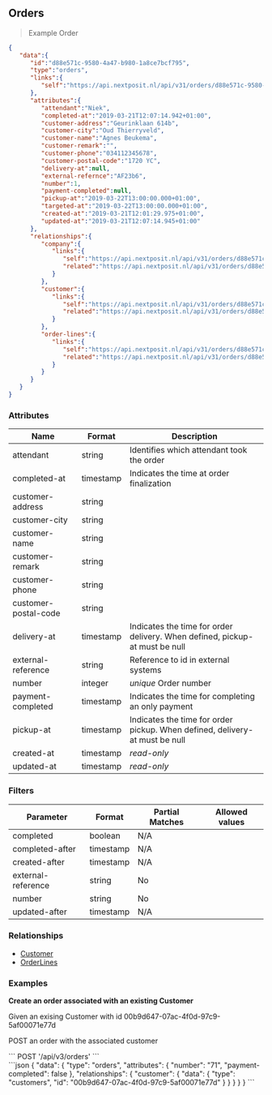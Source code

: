 ## Orders


> Example Order

```json
{
   "data":{
      "id":"d88e571c-9580-4a47-b980-1a8ce7bcf795",
      "type":"orders",
      "links":{
         "self":"https://api.nextposit.nl/api/v31/orders/d88e571c-9580-4a47-b980-1a8ce7bcf795"
      },
      "attributes":{
         "attendant":"Niek",
         "completed-at":"2019-03-21T12:07:14.942+01:00",
         "customer-address":"Geurinklaan 614b",
         "customer-city":"Oud Thierryveld",
         "customer-name":"Agnes Beukema",
         "customer-remark":"",
         "customer-phone":"034112345678",
         "customer-postal-code":"1720 YC",
         "delivery-at":null,
         "external-refernce":"AF23b6",
         "number":1,
         "payment-completed":null,
         "pickup-at":"2019-03-22T13:00:00.000+01:00",
         "targeted-at":"2019-03-22T13:00:00.000+01:00",
         "created-at":"2019-03-21T12:01:29.975+01:00",
         "updated-at":"2019-03-21T12:07:14.945+01:00"
      },
      "relationships":{
         "company":{
            "links":{
               "self":"https://api.nextposit.nl/api/v31/orders/d88e571c-9580-4a47-b980-1a8ce7bcf795/relationships/company",
               "related":"https://api.nextposit.nl/api/v31/orders/d88e571c-9580-4a47-b980-1a8ce7bcf795/company"
            }
         },
         "customer":{
            "links":{
               "self":"https://api.nextposit.nl/api/v31/orders/d88e571c-9580-4a47-b980-1a8ce7bcf795/relationships/customer",
               "related":"https://api.nextposit.nl/api/v31/orders/d88e571c-9580-4a47-b980-1a8ce7bcf795/customer"
            }
         },
         "order-lines":{
            "links":{
               "self":"https://api.nextposit.nl/api/v31/orders/d88e571c-9580-4a47-b980-1a8ce7bcf795/relationships/order-lines",
               "related":"https://api.nextposit.nl/api/v31/orders/d88e571c-9580-4a47-b980-1a8ce7bcf795/order-lines"
            }
         }
      }
   }
}

```

### Attributes

| Name                        | Format    |  Description        |
| --------------------------- | --------- | ------------------- |
| attendant                   | string    |  Identifies which attendant took the order
| completed-at                | timestamp |  Indicates the time at order finalization
| customer-address            | string    |
| customer-city               | string    |
| customer-name               | string    |
| customer-remark             | string    |
| customer-phone              | string    |
| customer-postal-code        | string    |
| delivery-at                 | timestamp | Indicates the time for order delivery. When defined, pickup-at must be null
| external-reference          | string    | Reference to id in external systems
| number                      | integer   | *unique* Order number
| payment-completed           | timestamp | Indicates the time for completing an only payment
| pickup-at                   | timestamp | Indicates the time for order pickup. When defined, delivery-at must be null
| created-at                  | timestamp | *read-only*
| updated-at                  | timestamp | *read-only*

### Filters

| Parameter                   | Format    |  Partial Matches    |  Allowed values  |
| --------------------------- | --------- | ------------------- | ---------------- |
| completed                   | boolean   |  N/A                |                  |
| completed-after             | timestamp |  N/A                |                  |
| created-after               | timestamp |  N/A                |                  |
| external-reference          | string    |  No                 |                  |
| number                      | string    |  No                 |                  |
| updated-after               | timestamp |  N/A                |                  |



### Relationships

* [Customer](#customers)
* [OrderLines](#orderlines)

### Examples

__Create an order associated with an existing Customer__

Given an exising Customer with id 00b9d647-07ac-4f0d-97c9-5af00071e77d


POST an order with the associated customer

<div class="center-column"></div>
```
POST '/api/v3/orders'
```


<div class="center-column"></div>
```json
{
  "data": {
    "type": "orders",
    "attributes": {
      "number": "71",
      "payment-completed": false
    },
    "relationships": {
      "customer": {
        "data": {
          "type": "customers",
          "id": "00b9d647-07ac-4f0d-97c9-5af00071e77d"
        }
      }
    }
  }
}
```
